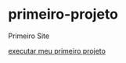# primeiro-projeto
 Primeiro Site

 <a href="https://ricardosaraujo.github.io/primeiro-projeto/index.html">executar meu primeiro projeto</a>